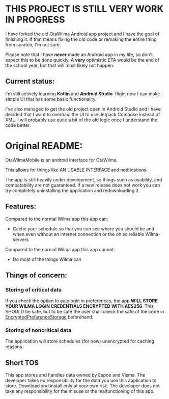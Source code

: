 # THIS PROJECT IS STILL VERY WORK IN PROGRESS

I have forked the old OtaWilma Android app project and I have the goal of finishing it. If that means fixing the old code or remaking the entire thing from scratch, I'm not sure.

Please note that I have ***never*** made an Android app in my life, so don't expect this to be done quickly. A **very** optimistic ETA would be the end of the school year, but that will most likely not happen.

## Current status:
I'm still actively learning **Kotlin** and **Android Studio**. Right now I can make simple UI that has some basic functionality.

I've also managed to get the old project open in Android Studio and I have decided that I want to overhaul the UI to use Jetpack Compose instead of XML. I will probably use quite a bit of the old logic once I understand the code better.

# Original README:

OtaWilmaMobile is an android interface for OtaWilma. 

This allows for things like AN USABLE INTERFACE and notifications.

The app is still heavily under development, so things such as usability, and combatability are not guaranteed. If a new release does not work you can try completely uninstalling the application and redownloading it.

## Features:

Compared to the normal Wilma app this app can:

- Cache your schedule so that you can see where you should be and when even without an internet connection or the oh so reliable Wilma-servers

Compared to the normal Wilma app this app cannot:

- Do most of the things Wilma can

## Things of concern:

### Storing of critical data

If you check the option to autologin in preferences, the app **WILL STORE YOUR WILMA LOGIN CREDENTIALS ENCRYPTED WITH AES256**.
This SHOULD be safe, but to be safe the user shall check the safe of the code in [EncryptedPreferenceStorage](/app/src/main/java/com/otawilma/mobileclient/EncryptedPreferenceStorage.kt) beforehand.

### Storing of noncritical data

The application will store schedules (for now) unencrypted for caching reasons.

## Short TOS

This app stores and handles data owned by Espoo and Visma. The developer takes no responsibility for the data you use this application to store. Download and install only at your own risk. The developer does not take any responsibility for the misuse or the malfunctioning of this app. 
